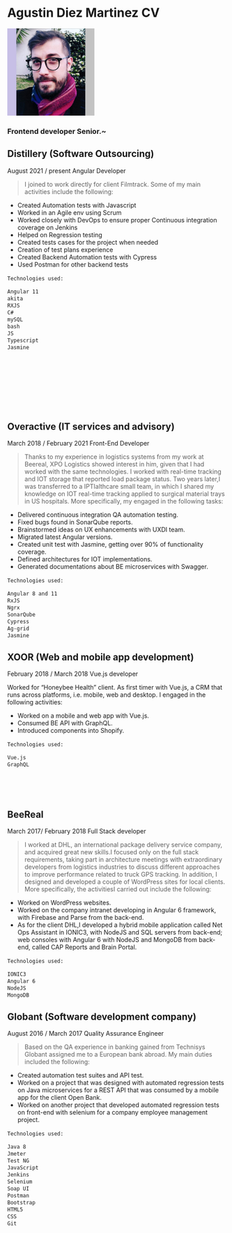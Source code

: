 # Agustin Diez Martinez CV
<img src=".\avatar.jpg" alt="drawing" width="200"/>

### Frontend developer Senior.~


## Distillery (Software Outsourcing)
August 2021 / present
Angular Developer

> I joined to work directly for client Filmtrack. Some of my main activities include the following:
- Created Automation tests with Javascript
- Worked in an Agile env using Scrum
- Worked closely with DevOps to ensure proper Continuous integration coverage
on Jenkins
- Helped on Regression testing
- Created tests cases for the project when needed
- Creation of test plans experience
- Created Backend Automation tests with Cypress
- Used Postman for other backend tests

```Technologies used:```
```
Angular 11
akita
RXJS
C#
mySQL
bash
JS
Typescript
Jasmine
```



<br/>
<br/>
<br/>
<br/>
<br/>
<br/>
<br/>





## Overactive (IT services and advisory) 
March 2018 / February 2021
Front-End Developer

>Thanks to my experience in logistics systems from my work at Beereal, XPO Logistics showed interest in him, given that I had worked with the same technologies. I worked with real-time tracking and IOT storage that reported load package status. Two years later,I was transferred to a IPTIalthcare small team, in which I shared my knowledge on IOT real-time tracking applied to surgical material trays in US hospitals. More specifically, my engaged in the following tasks: 
- Delivered continuous integration QA automation testing. 
- Fixed bugs found in SonarQube reports.
- Brainstormed ideas on UX enhancements with UXDI team.
- Migrated latest Angular versions.
- Created unit test with Jasmine, getting over 90% of functionality coverage.
- Defined architectures for IOT implementations.
- Generated documentations about BE microservices with Swagger.

```Technologies used:```
```
Angular 8 and 11
RxJS
Ngrx
SonarQube
Cypress
Ag-grid
Jasmine
```

## XOOR (Web and mobile app development)
February 2018 / March 2018
Vue.js developer

>
Worked for “Honeybee Health” client. As first timer with Vue.js, a CRM that runs across platforms, i.e. mobile, web and desktop.
I engaged in the following activities:
- Worked on a mobile and web app with Vue.js.
- Consumed BE API with GraphQL.
- Introduced components into Shopify.

```Technologies used:```
```
Vue.js
GraphQL
```

<br/>
<br/>
<br/>

## BeeReal
March 2017/ February 2018
Full Stack developer

>I worked at DHL, an international package delivery service company, and acquired great
new skills.I focused only on the full stack requirements, taking part in architecture
meetings with extraordinary developers from logistics industries to discuss different
approaches to improve performance related to truck GPS tracking. In addition, I
designed and developed a couple of WordPress sites for local clients. More specifically,
the activitiesI carried out include the following:
- Worked on WordPress websites.
- Worked on the company intranet developing in Angular 6 framework, with Firebase and Parse from the back-end.
- As for the client DHL,I developed a hybrid mobile application called Net Ops Assistant in IONIC3, with NodeJS and SQL servers from back-end; web consoles with Angular 6 with NodeJS and MongoDB from back-end, called CAP Reports and Brain Portal.

```Technologies used:```
```
IONIC3
Angular 6 
NodeJS
MongoDB
```

## Globant (Software development company)
August 2016 / March 2017
Quality Assurance Engineer

>Based on the QA experience in banking gained from Technisys
Globant assigned me to a European bank abroad. My main duties included the following:
- Created automation test suites and API test.
- Worked on a project that was designed with automated regression tests on Java microservices for a REST API that was consumed by a mobile app for the client Open Bank.
- Worked on another project that developed automated regression tests on front-end with selenium for a company employee management project.

```Technologies used:``` 
```
Java 8 
Jmeter
Test NG
JavaScript
Jenkins
Selenium
Soap UI
Postman
Bootstrap
HTML5
CSS
Git
```